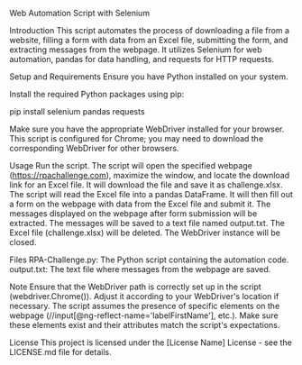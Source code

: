 Web Automation Script with Selenium

Introduction
This script automates the process of downloading a file from a website, filling a form with data from an Excel file, submitting the form, and extracting messages from the webpage. It utilizes Selenium for web automation, pandas for data handling, and requests for HTTP requests.

Setup and Requirements
Ensure you have Python installed on your system.

Install the required Python packages using pip:

pip install selenium pandas requests

Make sure you have the appropriate WebDriver installed for your browser. This script is configured for Chrome; you may need to download the corresponding WebDriver for other browsers.

Usage
Run the script.
The script will open the specified webpage (https://rpachallenge.com), maximize the window, and locate the download link for an Excel file.
It will download the file and save it as challenge.xlsx.
The script will read the Excel file into a pandas DataFrame.
It will then fill out a form on the webpage with data from the Excel file and submit it.
The messages displayed on the webpage after form submission will be extracted.
The messages will be saved to a text file named output.txt.
The Excel file (challenge.xlsx) will be deleted.
The WebDriver instance will be closed.

Files
RPA-Challenge.py: The Python script containing the automation code.
output.txt: The text file where messages from the webpage are saved.

Note
Ensure that the WebDriver path is correctly set up in the script (webdriver.Chrome()). Adjust it according to your WebDriver's location if necessary.
The script assumes the presence of specific elements on the webpage (//input[@ng-reflect-name='labelFirstName'], etc.). Make sure these elements exist and their attributes match the script's expectations.

License
This project is licensed under the [License Name] License - see the LICENSE.md file for details.
